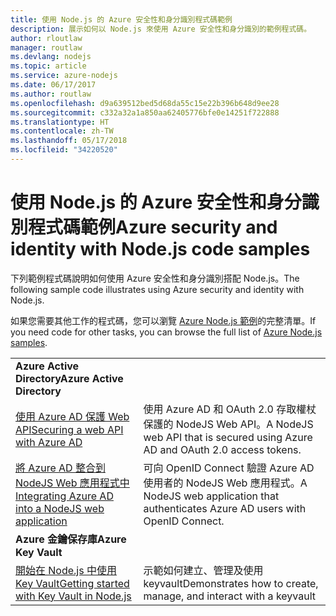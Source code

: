 ```yaml
---
title: 使用 Node.js 的 Azure 安全性和身分識別程式碼範例
description: 展示如何以 Node.js 來使用 Azure 安全性和身分識別的範例程式碼。
author: rloutlaw
manager: routlaw
ms.devlang: nodejs
ms.topic: article
ms.service: azure-nodejs
ms.date: 06/17/2017
ms.author: routlaw
ms.openlocfilehash: d9a639512bed5d68da55c15e22b396b648d9ee28
ms.sourcegitcommit: c332a32a1a850aa62405776bfe0e14251f722888
ms.translationtype: HT
ms.contentlocale: zh-TW
ms.lasthandoff: 05/17/2018
ms.locfileid: "34220520"
---
```

# <a name="azure-security-and-identity-with-nodejs-code-samples"></a><span data-ttu-id="68ed3-103">使用 Node.js 的 Azure 安全性和身分識別程式碼範例</span><span class="sxs-lookup"><span data-stu-id="68ed3-103">Azure security and identity with Node.js code samples</span></span>

<span data-ttu-id="68ed3-104">下列範例程式碼說明如何使用 Azure 安全性和身分識別搭配 Node.js。</span><span class="sxs-lookup"><span data-stu-id="68ed3-104">The following sample code illustrates using Azure security and identity with Node.js.</span></span>

<span data-ttu-id="68ed3-105">如果您需要其他工作的程式碼，您可以瀏覽 [Azure Node.js 範例](https://azure.microsoft.com/resources/samples/?term=nodejs)的完整清單。</span><span class="sxs-lookup"><span data-stu-id="68ed3-105">If you need code for other tasks, you can browse the full list of [Azure Node.js samples](https://azure.microsoft.com/resources/samples/?term=nodejs).</span></span>

| | |
|---|---|
| <span data-ttu-id="68ed3-106">**Azure Active Directory**</span><span class="sxs-lookup"><span data-stu-id="68ed3-106">**Azure Active Directory**</span></span> ||
| [<span data-ttu-id="68ed3-107">使用 Azure AD 保護 Web API</span><span class="sxs-lookup"><span data-stu-id="68ed3-107">Securing a web API with Azure AD</span></span>](https://azure.microsoft.com/resources/samples/active-directory-node-webapi/) | <span data-ttu-id="68ed3-108">使用 Azure AD 和 OAuth 2.0 存取權杖保護的 NodeJS Web API。</span><span class="sxs-lookup"><span data-stu-id="68ed3-108">A NodeJS web API that is secured using Azure AD and OAuth 2.0 access tokens.</span></span> |
| [<span data-ttu-id="68ed3-109">將 Azure AD 整合到 NodeJS Web 應用程式中</span><span class="sxs-lookup"><span data-stu-id="68ed3-109">Integrating Azure AD into a NodeJS web application</span></span>](https://azure.microsoft.com/resources/samples/active-directory-node-webapp-openidconnect/) | <span data-ttu-id="68ed3-110">可向 OpenID Connect 驗證 Azure AD 使用者的 NodeJS Web 應用程式。</span><span class="sxs-lookup"><span data-stu-id="68ed3-110">A NodeJS web application that authenticates Azure AD users with OpenID Connect.</span></span> |
| <span data-ttu-id="68ed3-111">**Azure 金鑰保存庫**</span><span class="sxs-lookup"><span data-stu-id="68ed3-111">**Azure Key Vault**</span></span> ||
| [<span data-ttu-id="68ed3-112">開始在 Node.js 中使用 Key Vault</span><span class="sxs-lookup"><span data-stu-id="68ed3-112">Getting started with Key Vault in Node.js</span></span>](https://azure.microsoft.com/resources/samples/key-vault-node-getting-started/) | <span data-ttu-id="68ed3-113">示範如何建立、管理及使用 keyvault</span><span class="sxs-lookup"><span data-stu-id="68ed3-113">Demonstrates how to create, manage, and interact with a keyvault</span></span> |
